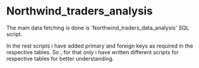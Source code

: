 # Northwind_traders_analysis

The main data fetching is done is 'Northwind_traders_data_analysis' SQL script.

In the rest scripts i have added primary and foreign keys as required in the respective tables.
So , for that only i have written different scripts for respective tables for better understanding.
